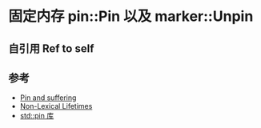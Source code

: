 # 固定内存 pin::Pin 以及 marker::Unpin

## 自引用 Ref to self

## 参考

- [Pin and suffering](https://fasterthanli.me/articles/pin-and-suffering)
- [Non-Lexical Lifetimes](https://rust-lang.github.io/rfcs/2094-nll.html)
- [std::pin 库](https://doc.rust-lang.org/std/pin/index.html)
